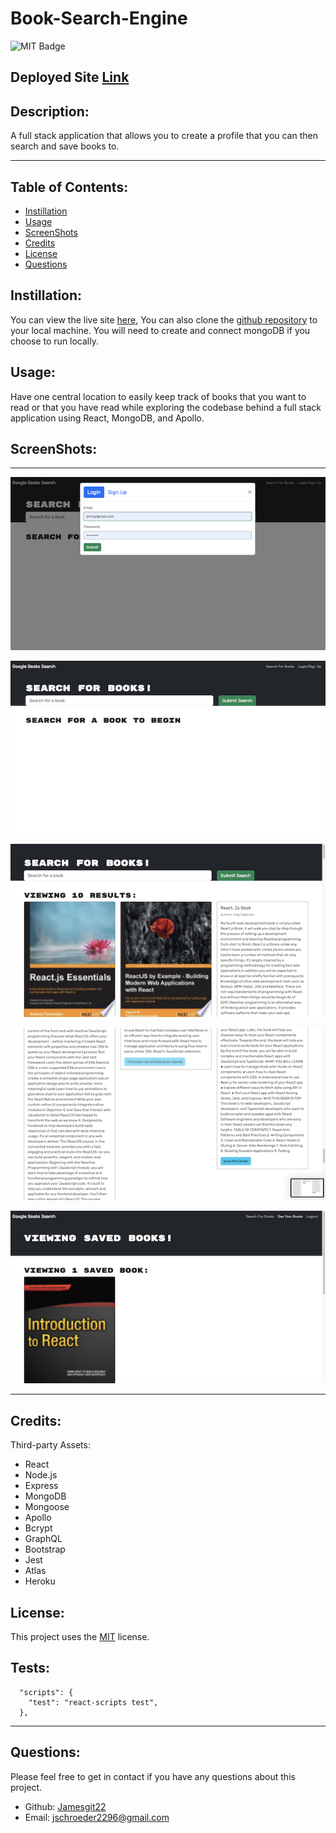 # Book-Search-Engine

  ![MIT Badge](https://img.shields.io/badge/License-MIT-yellow.svg)

  ## Deployed Site [Link](https://peaceful-stream-10972.herokuapp.com/)

  ## Description:
        
  A full stack application that allows you to create a profile  that you can then search and save books to. 
    
  ---
  
  ## Table of Contents:
    
  - [Instillation](#instillation)
  - [Usage](#usage)
  - [ScreenShots](#screenshots)
  - [Credits](#credits)
  - [License](#license)
  - [Questions](#questions)
  
  ## Instillation:
  
  You can view the live site [here](https://peaceful-stream-10972.herokuapp.com/), You can also clone the [github repository](https://github.com/Jamesgit22/Book-Search-Engine) to your local machine. You will need to create and connect mongoDB if you choose to run locally.
  
  ## Usage:
  
  Have one central location to easily keep track of books that you want to read or that you have read while exploring the codebase behind a full stack application using React, MongoDB, and Apollo.
  
  ## ScreenShots:

  ---

  ![login screen](assets/images/login.png)

  ![logged in dashboard](assets/images/loggedIn.png)

  ![book search](assets/images/bookSearch.png)

  ![save book button](assets/images/saveSearch.png)

  ![User's collection of saved books](assets/images/savedBooks.png)

  ---

  ## Credits:

  Third-party Assets:
  - React
  - Node.js
  - Express
  - MongoDB
  - Mongoose
  - Apollo
  - Bcrypt
  - GraphQL
  - Bootstrap
  - Jest
  - Atlas
  - Heroku
  
  
  ## License:
  
  This project uses the [MIT](https://opensource.org/licenses/MIT) license.

  ## Tests:

      "scripts": {
        "test": "react-scripts test",
      },

  ---
  
  ## Questions:

  Please feel free to get in contact if you have any questions about this project.

  - Github: [Jamesgit22](https://github.com/Jamesgit22)
  - Email: jschroeder2296@gmail.com
